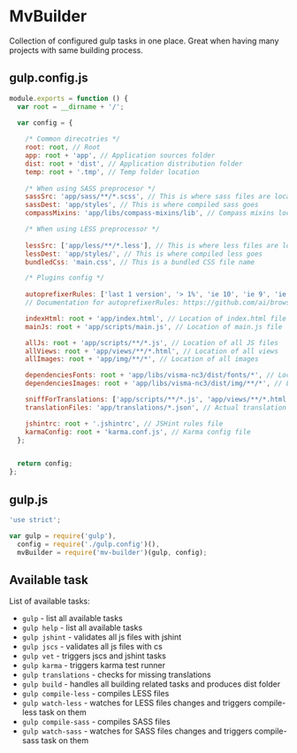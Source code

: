 MvBuilder
===================

Collection of configured gulp tasks in one place. Great when having many projects with same building process.

gulp.config.js
-------------------

```js
module.exports = function () {
  var root = __dirname + '/';

  var config = {
  
    /* Common direcotries */
    root: root, // Root
    app: root + 'app', // Application sources folder
    dist: root + 'dist', // Application distribution folder
    temp: root + '.tmp', // Temp folder location
    
    /* When using SASS preprocesor */
    sassSrc: 'app/sass/**/*.scss', // This is where sass files are located
    sassDest: 'app/styles', // This is where compiled sass goes
    compassMixins: 'app/libs/compass-mixins/lib', // Compass mixins location

    /* When using LESS preprocessor */
    
    lessSrc: ['app/less/**/*.less'], // This is where less files are located
    lessDest: 'app/styles/', // This is where compiled less goes
    bundledCss: 'main.css', // This is a bundled CSS file name

    /* Plugins config */
    
    autoprefixerRules: ['last 1 version', '> 1%', 'ie 10', 'ie 9', 'ie 8', 'ie 7'], // Autoprefixer rules
    // Documentation for autoprefixerRules: https://github.com/ai/browserslist

    indexHtml: root + 'app/index.html', // Location of index.html file (main file of application)
    mainJs: root + 'app/scripts/main.js', // Location of main.js file

    allJs: root + 'app/scripts/**/*.js', // Location of all JS files
    allViews: root + 'app/views/**/*.html', // Location of all views
    allImages: root + 'app/img/**/*', // Location of all images

    dependenciesFonts: root + 'app/libs/visma-nc3/dist/fonts/*', // Location of depending fonts
    dependenciesImages: root + 'app/libs/visma-nc3/dist/img/**/*', // Location of depending images

    sniffForTranslations: ['app/scripts/**/*.js', 'app/views/**/*.html', '!app/scripts/controllers/admin/**/*', '!app/views/admin/**/*'], // Files used to sniff missing translations
    translationFiles: 'app/translations/*.json', // Actual translation json files

    jshintrc: root + '.jshintrc', // JSHint rules file
    karmaConfig: root + 'karma.conf.js', // Karma config file
  };


  return config;
};
```

gulp.js
---------------

```js
'use strict';

var gulp = require('gulp'),
  config = require('./gulp.config')(),
  mvBuilder = require('mv-builder')(gulp, config);
```

Available task
----------------
List of available tasks:
* `gulp` - list all available tasks
* `gulp help` - list all available tasks
* `gulp jshint` - validates all js files with jshint
* `gulp jscs` - validates all js files with cs
* `gulp vet` - triggers jscs and jshint tasks
* `gulp karma` - triggers karma test runner
* `gulp translations` - checks for missing translations
* `gulp build` - handles all building related tasks and produces dist folder
* `gulp compile-less` - compiles LESS files
* `gulp watch-less` - watches for LESS files changes and triggers compile-less task on them
* `gulp compile-sass` - compiles SASS files
* `gulp watch-sass` - watches for SASS files changes and triggers compile-sass task on them